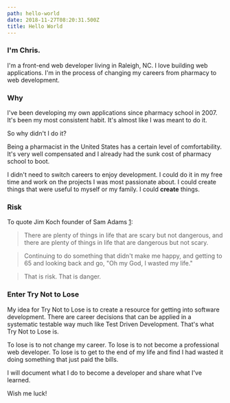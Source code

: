 ```yaml
---
path: hello-world
date: 2018-11-27T08:20:31.500Z
title: Hello World
---
```

### I'm Chris.

I'm a front-end web developer living in Raleigh, NC. I love building web applications. I'm in the process of changing my careers from pharmacy to web development.

### Why

I've been developing my own applications since pharmacy school in 2007. It's been my most consistent habit. It's almost like I was meant to do it.

So why didn't I do it?

Being a pharmacist in the United States has a certain level of comfortability. It's very well compensated and I already had the sunk cost of pharmacy school to boot. 

I didn't need to switch careers to enjoy development. I could do it in my free time and work on the projects I was most passionate about. I could create things that were useful to myself or my family. I could **create** things.

### Risk

To quote Jim Koch founder of Sam Adams [1][]:
> There are plenty of things in life that are scary but not  dangerous, and there are plenty of things in life that are dangerous but not scary.

> Continuing to do something that didn't make me happy, and getting to 65 and looking back and go, "Oh my God, I wasted my life."

> That is risk. That is danger.

### Enter Try Not to Lose

My idea for Try Not to Lose is to create a resource for getting into software development. There are career decisions that can be applied in a systematic testable way much like Test Driven Development. That's what Try Not to Lose is.

To lose is to not change my career. To lose is to not become a professional web developer. To lose is to get to the end of my life and find I had wasted it doing something that just paid the bills.

I will document what I do to become a developer and share what I've learned. 

Wish me luck!

[1]:        https://www.npr.org/2017/09/05/538347944/samuel-adams-jim-koch
